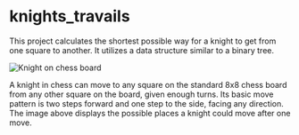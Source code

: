 # knights_travails
This project calculates the shortest possible way for a knight to get from one square to another. It utilizes a data structure similar to a binary tree.

![Knight on chess board](https://cdn.statically.io/gh/TheOdinProject/curriculum/284f0cdc998be7e4751e29e8458323ad5d320303/ruby_programming/computer_science/project_knights_travails/imgs/01.png)

A knight in chess can move to any square on the standard 8x8 chess board from any other square on the board, given enough turns. Its basic move pattern is two steps forward and one step to the side, facing any direction. The image above displays the possible places a knight could move after one move. 